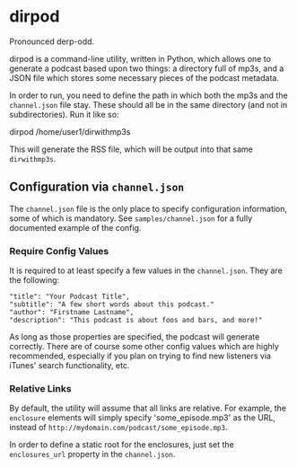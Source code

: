 # dirpod

Pronounced derp-odd.

dirpod is a command-line utility, written in Python, which allows one to generate a podcast based upon two things: a directory full of mp3s, and a JSON file which stores some necessary pieces of the podcast metadata.

In order to run, you need to define the path in which both the mp3s and the `channel.json` file stay. These should all be in the same directory (and not in subdirectories). Run it like so:

   dirpod /home/user1/dirwithmp3s

This will generate the RSS file, which will be output into that same `dirwithmp3s`.

## Configuration via `channel.json`

The `channel.json` file is the only place to specify configuration information, some of which is mandatory. See `samples/channel.json` for a fully documented example of the config.

### Require Config Values

It is required to at least specify a few values in the `channel.json`. They are the following:

    "title": "Your Podcast Title",
    "subtitle": "A few short words about this podcast."
    "author": "Firstname Lastname",
    "description": "This podcast is about foos and bars, and more!"

As long as those properties are specified, the podcast will generate correctly. There are of course some other config values which are highly recommended, especially if you plan on trying to find new listeners via iTunes' search functionality, etc.

### Relative Links

By default, the utility will assume that all links are relative. For example, the `enclosure` elements will simply specify 'some_episode.mp3' as the URL, instead of `http://mydomain.com/podcast/some_episode.mp3`.

In order to define a static root for the enclosures, just set the `enclosures_url` property in the `channel.json`.

